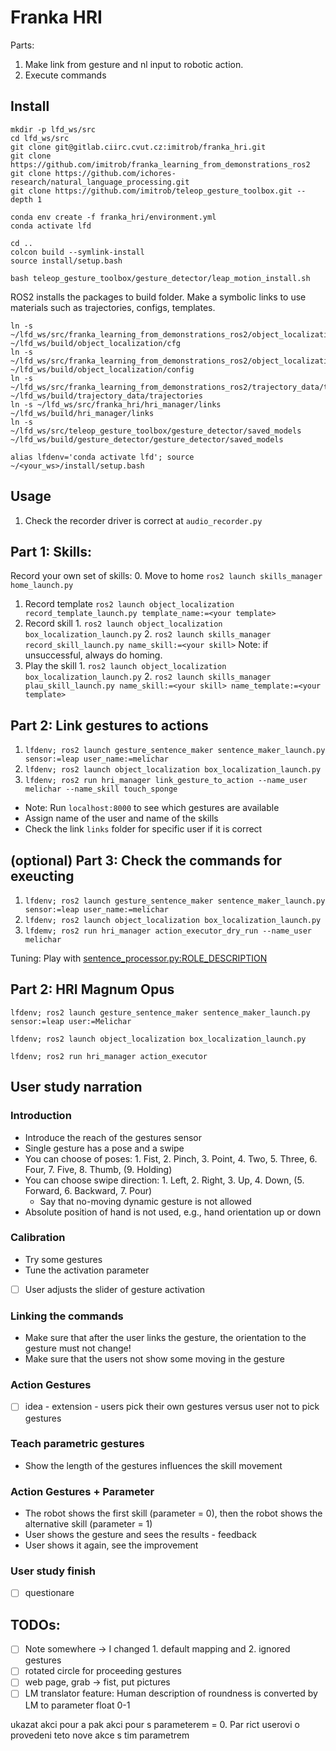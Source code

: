 
# Franka HRI

Parts:
1. Make link from gesture and nl input to robotic action.
2. Execute commands

## Install 

```
mkdir -p lfd_ws/src
cd lfd_ws/src
git clone git@gitlab.ciirc.cvut.cz:imitrob/franka_hri.git
git clone https://github.com/imitrob/franka_learning_from_demonstrations_ros2
git clone https://github.com/ichores-research/natural_language_processing.git
git clone https://github.com/imitrob/teleop_gesture_toolbox.git --depth 1

conda env create -f franka_hri/environment.yml
conda activate lfd

cd ..
colcon build --symlink-install
source install/setup.bash

bash teleop_gesture_toolbox/gesture_detector/leap_motion_install.sh
```
ROS2 installs the packages to build folder. Make a symbolic links to use materials such as trajectories, configs, templates.
```
ln -s ~/lfd_ws/src/franka_learning_from_demonstrations_ros2/object_localization/cfg ~/lfd_ws/build/object_localization/cfg
ln -s ~/lfd_ws/src/franka_learning_from_demonstrations_ros2/object_localization/config ~/lfd_ws/build/object_localization/config
ln -s ~/lfd_ws/src/franka_learning_from_demonstrations_ros2/trajectory_data/trajectories ~/lfd_ws/build/trajectory_data/trajectories
ln -s ~/lfd_ws/src/franka_hri/hri_manager/links ~/lfd_ws/build/hri_manager/links
ln -s ~/lfd_ws/src/teleop_gesture_toolbox/gesture_detector/saved_models ~/lfd_ws/build/gesture_detector/gesture_detector/saved_models
```

`alias lfdenv='conda activate lfd'; source ~/<your_ws>/install/setup.bash`


## Usage

1. Check the recorder driver is correct at `audio_recorder.py`

## Part 1: Skills:

Record your own set of skills: 
0. Move to home `ros2 launch skills_manager home_launch.py`
1. Record template `ros2 launch object_localization record_template_launch.py template_name:=<your template>`
2. Record skill 1. `ros2 launch object_localization box_localization_launch.py` 2. `ros2 launch skills_manager record_skill_launch.py name_skill:=<your skill>`
Note: if unsuccessful, always do homing.
3. Play the skill 1. `ros2 launch object_localization box_localization_launch.py` 2. `ros2 launch skills_manager plau_skill_launch.py name_skill:=<your skill> name_template:=<your template>`

## Part 2: Link gestures to actions

1. `lfdenv; ros2 launch gesture_sentence_maker sentence_maker_launch.py sensor:=leap user_name:=melichar`
2. `lfdenv; ros2 launch object_localization box_localization_launch.py`
3. `lfdenv; ros2 run hri_manager link_gesture_to_action --name_user melichar --name_skill touch_sponge`

- Note: Run `localhost:8000` to see which gestures are available
- Assign name of the user and name of the skills
- Check the link `links` folder for specific user if it is correct

## (optional) Part 3: Check the commands for exeucting

1. `lfdenv; ros2 launch gesture_sentence_maker sentence_maker_launch.py sensor:=leap user_name:=melichar`
2. `lfdenv; ros2 launch object_localization box_localization_launch.py`
3. `lfdemv; ros2 run hri_manager action_executor_dry_run --name_user melichar`

Tuning:
Play with [sentence_processor.py:ROLE_DESCRIPTION](natural_language_processing/natural_language_processing/sentence_instruct_transformer/sentence_processor.py)


## Part 2: HRI Magnum Opus

```
lfdenv; ros2 launch gesture_sentence_maker sentence_maker_launch.py sensor:=leap user:=Melichar
```

```
lfdenv; ros2 launch object_localization box_localization_launch.py
```

```
lfdenv; ros2 run hri_manager action_executor
```



## User study narration

### Introduction


- Introduce the reach of the gestures sensor
- Single gesture has a pose and a swipe
- You can choose of poses: 1. Fist, 2. Pinch, 3. Point, 4. Two, 5. Three, 6. Four, 7. Five, 8. Thumb, (9. Holding)
- You can choose swipe direction: 1. Left, 2. Right, 3. Up, 4. Down, (5. Forward, 6. Backward, 7. Pour)
  - Say that no-moving dynamic gesture is not allowed
- Absolute position of hand is not used, e.g., hand orientation up or down


### Calibration

- Try some gestures
- Tune the activation parameter
- [ ] User adjusts the slider of gesture activation


### Linking the commands

- Make sure that after the user links the gesture, the orientation to the gesture must not change!
- Make sure that the users not show some moving in the gesture

### Action Gestures





- [ ] idea - extension - users pick their own gestures versus user not to pick gestures

### Teach parametric gestures

- Show the length of the gestures influences the skill movement

### Action Gestures + Parameter

- The robot shows the first skill (parameter = 0), then the robot shows the alternative skill (parameter = 1)
- User shows the gesture and sees the results - feedback
- User shows it again, see the improvement

### User study finish

- [ ] questionare



## TODOs:

- [ ] Note somewhere -> I changed 1. default mapping and 2. ignored gestures 
- [ ] rotated circle for proceeding gestures
- [ ] web page, grab -> fist, put pictures
- [ ] LM translator feature: Human description of roundness is converted by LM to parameter float 0-1

ukazat akci pour a pak akci pour s parameterem = 0. Par rict userovi o provedeni teto nove akce s tim parametrem
